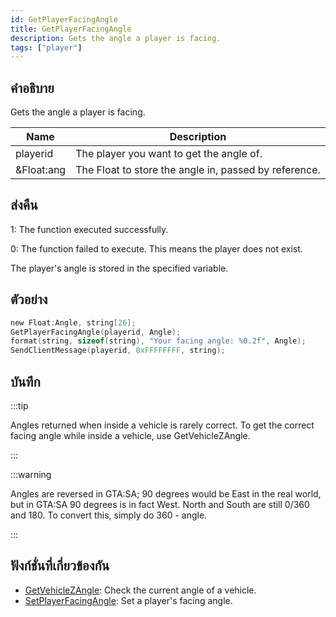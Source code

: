 ```yaml
---
id: GetPlayerFacingAngle
title: GetPlayerFacingAngle
description: Gets the angle a player is facing.
tags: ["player"]
---
```


## คำอธิบาย

Gets the angle a player is facing.

| Name       | Description                                           |
| ---------- | ----------------------------------------------------- |
| playerid   | The player you want to get the angle of.              |
| &Float:ang | The Float to store the angle in, passed by reference. |

## ส่งคืน

1: The function executed successfully.

0: The function failed to execute. This means the player does not exist.

The player's angle is stored in the specified variable.

## ตัวอย่าง

```c
new Float:Angle, string[26];
GetPlayerFacingAngle(playerid, Angle);
format(string, sizeof(string), "Your facing angle: %0.2f", Angle);
SendClientMessage(playerid, 0xFFFFFFFF, string);
```

## บันทึก

:::tip

Angles returned when inside a vehicle is rarely correct. To get the correct facing angle while inside a vehicle, use GetVehicleZAngle.

:::

:::warning

Angles are reversed in GTA:SA; 90 degrees would be East in the real world, but in GTA:SA 90 degrees is in fact West. North and South are still 0/360 and 180. To convert this, simply do 360 - angle.

:::

## ฟังก์ชั่นที่เกี่ยวข้องกัน

- [GetVehicleZAngle](../functions/GetVehicleZAngle): Check the current angle of a vehicle.
- [SetPlayerFacingAngle](../functions/SetPlayerFacingAngle): Set a player's facing angle.
